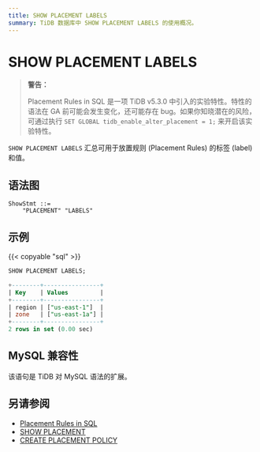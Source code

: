 ```yaml
---
title: SHOW PLACEMENT LABELS
summary: TiDB 数据库中 SHOW PLACEMENT LABELS 的使用概况。
---
```


# SHOW PLACEMENT LABELS

> **警告：**
>
> Placement Rules in SQL 是一项 TiDB v5.3.0 中引入的实验特性。特性的语法在 GA 前可能会发生变化，还可能存在 bug。如果你知晓潜在的风险，可通过执行 `SET GLOBAL tidb_enable_alter_placement = 1;` 来开启该实验特性。

`SHOW PLACEMENT LABELS` 汇总可用于放置规则 (Placement Rules) 的标签 (label) 和值。

## 语法图

```ebnf+diagram
ShowStmt ::=
    "PLACEMENT" "LABELS"
```

## 示例

{{< copyable "sql" >}}

```sql
SHOW PLACEMENT LABELS;
```

```sql
+--------+----------------+
| Key    | Values         |
+--------+----------------+
| region | ["us-east-1"]  |
| zone   | ["us-east-1a"] |
+--------+----------------+
2 rows in set (0.00 sec)
```

## MySQL 兼容性

该语句是 TiDB 对 MySQL 语法的扩展。

## 另请参阅

* [Placement Rules in SQL](/placement-rules-in-sql.md)
* [SHOW PLACEMENT](/sql-statements/sql-statement-show-placement.md)
* [CREATE PLACEMENT POLICY](/sql-statements/sql-statement-create-placement-policy.md)
